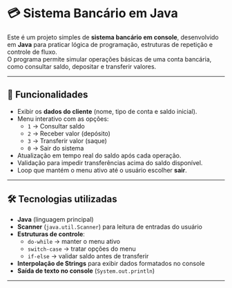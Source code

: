 # 💳 Sistema Bancário em Java

Este é um projeto simples de **sistema bancário em console**, desenvolvido em **Java** para praticar lógica de programação, estruturas de repetição e controle de fluxo.  
O programa permite simular operações básicas de uma conta bancária, como consultar saldo, depositar e transferir valores.

---

## 🚀 Funcionalidades

- Exibir os **dados do cliente** (nome, tipo de conta e saldo inicial).
- Menu interativo com as opções:
  - `1` → Consultar saldo
  - `2` → Receber valor (depósito)
  - `3` → Transferir valor (saque)
  - `0` → Sair do sistema
- Atualização em tempo real do saldo após cada operação.
- Validação para impedir transferências acima do saldo disponível.
- Loop que mantém o menu ativo até o usuário escolher **sair**.

---

## 🛠️ Tecnologias utilizadas

- **Java** (linguagem principal)
- **Scanner** (`java.util.Scanner`) para leitura de entradas do usuário
- **Estruturas de controle**:
  - `do-while` → manter o menu ativo
  - `switch-case` → tratar opções do menu
  - `if-else` → validar saldo antes de transferir
- **Interpolação de Strings** para exibir dados formatados no console
- **Saída de texto no console** (`System.out.println`)

---
